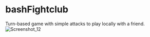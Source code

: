 # bashFightclub
Turn-based game with simple attacks to play locally with a friend. 
![Screenshot_12](https://github.com/Dopeul/bashFightclub/assets/109721611/47b265ca-0ac5-414b-808f-34e36f87939b)
